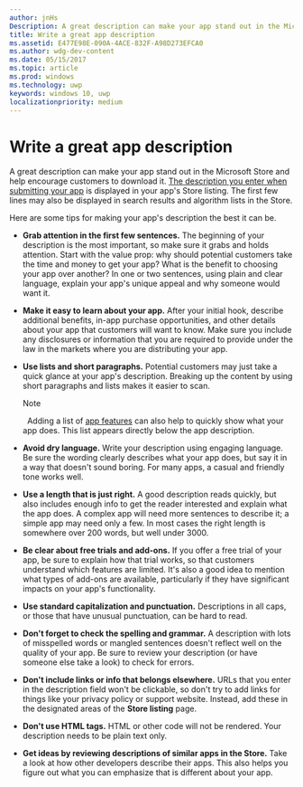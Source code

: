 ```yaml
---
author: jnHs
Description: A great description can make your app stand out in the Microsoft Store and help encourage customers to download it.
title: Write a great app description
ms.assetid: E477E98E-090A-4ACE-832F-A98D273EFCA0
ms.author: wdg-dev-content
ms.date: 05/15/2017
ms.topic: article
ms.prod: windows
ms.technology: uwp
keywords: windows 10, uwp
localizationpriority: medium
---
```


# Write a great app description


A great description can make your app stand out in the Microsoft Store and help encourage customers to download it. [The description you enter when submitting your app](create-app-store-listings.md#description) is displayed in your app's Store listing. The first few lines may also be displayed in search results and algorithm lists in the Store.


Here are some tips for making your app's description the best it can be.

-   **Grab attention in the first few sentences.** The beginning of your description is the most important, so make sure it grabs and holds attention. Start with the value prop: why should potential customers take the time and money to get your app? What is the benefit to choosing your app over another? In one or two sentences, using plain and clear language, explain your app's unique appeal and why someone would want it.
-   **Make it easy to learn about your app.** After your initial hook, describe additional benefits, in-app purchase opportunities, and other details about your app that customers will want to know. Make sure you include any disclosures or information that you are required to provide under the law in the markets where you are distributing your app.
-   **Use lists and short paragraphs.** Potential customers may just take a quick glance at your app's description. Breaking up the content by using short paragraphs and lists makes it easier to scan.

    > [!NOTE]
    >  Adding a list of [app features](create-app-store-listings.md#app-features) can also help to quickly show what your app does. This list appears directly below the app description.

-   **Avoid dry language.** Write your description using engaging language. Be sure the wording clearly describes what your app does, but say it in a way that doesn't sound boring. For many apps, a casual and friendly tone works well.
-   **Use a length that is just right.** A good description reads quickly, but also includes enough info to get the reader interested and explain what the app does. A complex app will need more sentences to describe it; a simple app may need only a few. In most cases the right length is somewhere over 200 words, but well under 3000.
-   **Be clear about free trials and add-ons.** If you offer a free trial of your app, be sure to explain how that trial works, so that customers understand which features are limited. It's also a good idea to mention what types of add-ons are available, particularly if they have significant impacts on your app's functionality.
-   **Use standard capitalization and punctuation.** Descriptions in all caps, or those that have unusual punctuation, can be hard to read.
-   **Don't forget to check the spelling and grammar.** A description with lots of misspelled words or mangled sentences doesn't reflect well on the quality of your app. Be sure to review your description (or have someone else take a look) to check for errors.
-   **Don't include links or info that belongs elsewhere.** URLs that you enter in the description field won't be clickable, so don't try to add links for things like your privacy policy or support website. Instead, add these in the designated areas of the **Store listing** page.
-   **Don't use HTML tags.** HTML or other code will not be rendered. Your description needs to be plain text only.
-   **Get ideas by reviewing descriptions of similar apps in the Store.** Take a look at how other developers describe their apps. This also helps you figure out what you can emphasize that is different about your app.

 

 




